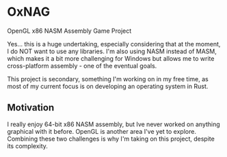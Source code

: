 # OxNAG

OpenGL x86 NASM Assembly Game Project

Yes... this is a huge undertaking, especially considering that at the moment, I do NOT want to use any libraries. I'm also using NASM instead of MASM, which makes it a bit more challenging for Windows but allows me to write cross-platform assembly - one of the eventual goals.

This project is secondary, something I'm working on in my free time, as most of my current focus is on developing an operating system in Rust.

## Motivation

I really enjoy 64-bit x86 NASM assembly, but Ive never worked on anything graphical with it before. OpenGL is another area I've yet to explore. Combining these two challenges is why I'm taking on this project, despite its complexity.
